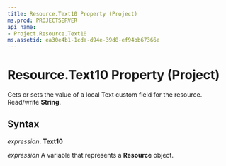 ```yaml
---
title: Resource.Text10 Property (Project)
ms.prod: PROJECTSERVER
api_name:
- Project.Resource.Text10
ms.assetid: ea30e4b1-1cda-d94e-39d8-ef94bb67366e
---
```



# Resource.Text10 Property (Project)

Gets or sets the value of a local Text custom field for the resource. Read/write  **String**.


## Syntax

 _expression_. **Text10**

 _expression_ A variable that represents a **Resource** object.


